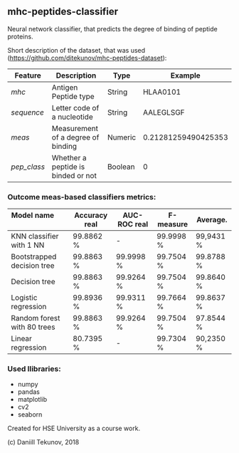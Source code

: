 ## mhc-peptides-classifier
Neural network classifier, that predicts the degree of binding of peptide proteins. 

Short description of the dataset, that was used (https://github.com/ditekunov/mhc-peptides-dataset):

| Feature     | Description                        | Type    | Example             |
|-------------|------------------------------------|---------|---------------------|
| *mhc*       | Antigen Peptide type               | String  | HLAA0101            |
| *sequence*  | Letter code of a nucleotide        | String  | AALEGLSGF           |
| *meas*      | Measurement of a degree of binding | Numeric | 0.21281259490425353 |
| *pep_class* | Whether a peptide is binded or not | Boolean | 0                   |


### Outcome meas-based classifiers metrics:

| Model name                  | Accuracy real | AUC-ROC real | F-measure | Average.  |
|-----------------------------|---------------|--------------|-----------|-----------|
| KNN classifier with 1 NN    | 99.8862 %     | -            | 99.9998 % | 99,9431 % |
| Bootstrapped decision tree  | 99.8863 %     | 99.9998 %    | 99.7504 % | 99.8788 % |
| Decision tree               | 99.8863 %     | 99.9264 %    | 99.7504 % | 99.8640 % |
| Logistic regression         | 99.8936 %     | 99.9311 %    | 99.7664 % | 99.8637 % |
| Random forest with 80 trees | 99.8863 %     | 99.9264 %    | 99.7504 % | 97.8544 % |
| Linear regression           | 80.7395 %     | -            | 99.7304 % | 90,2350 % |


### Used llibraries:

* numpy
* pandas
* matplotlib
* cv2
* seaborn

Created for HSE University as a course work.

(c) Daniill Tekunov, 2018
